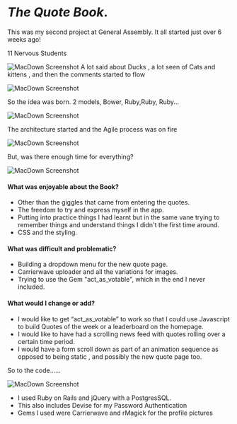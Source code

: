 
# ***The Quote Book***. 

This was my second project at General Assembly.
It all started just over 6 weeks ago!

11 Nervous Students 

![MacDown Screenshot](http://i.imgur.com/9uw4TcM.png)
A lot said about Ducks , a lot seen of Cats and kittens , and then the comments started to flow 

![MacDown Screenshot](http://i.imgur.com/7IfTKt2.png)

So the idea was born.
2 models, Bower, Ruby,Ruby, Ruby...

![MacDown Screenshot](http://i.imgur.com/dtBLJAc.png)

The architecture started and the Agile process was on fire

![MacDown Screenshot](http://i.imgur.com/G6R38vL.png)

But, was there enough time for everything?

![MacDown Screenshot](http://i.imgur.com/fMnERy6.png)

#### What was enjoyable about the Book?
-  Other than the giggles that came from entering the quotes.
-  The freedom to try and express myself in the app.
-  Putting into practice things  I had learnt but in the same vane trying to remember things and understand things I didn't the first time around.
-  CSS and the styling.

#### What was difficult and problematic?
-  Building a dropdown menu for the new quote page.
-  Carrierwave uploader and all the variations for images.
-  Trying to use the Gem "act_as_votable", which in the end I never included.

#### What would I change or add?
-  I would like to get “act_as_votable” to work so that I could use Javascript to build Quotes of the week or a leaderboard on the homepage.
-  I would like to have had a scrolling news feed with quotes rolling over a certain time period.
-  I would have a form scroll down as part of an animation sequence as opposed to being static , and possibly the new quote page too. 

So to the code......

![MacDown Screenshot](http://i.imgur.com/Rlqlezp.png)

-  I used Ruby on Rails and jQuery with a PostgresSQL.
-  This also includes Devise for my Password Authentication 
-  Gems I used were Carrierwave and rMagick for the profile pictures 
